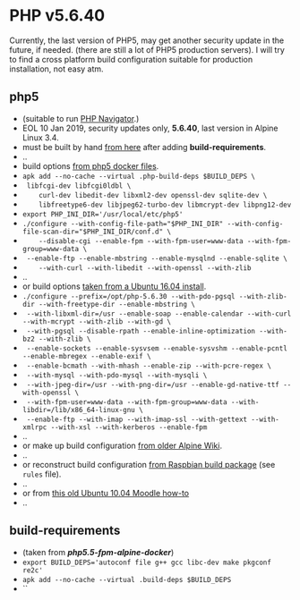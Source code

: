 # PHP v5.6.40
Currently, the last version of PHP5, may get another security update in the future, if needed. (there are still a lot of PHP5 production servers).
I will try to find a cross platform build configuration suitable for production installation, not easy atm.

## php5
 - (suitable to run [PHP Navigator](http://navphp.sourceforge.net/).)
 - EOL 10 Jan 2019, security updates only, **5.6.40**, last version in Alpine Linux 3.4.
 - must be built by hand [from here](https://www.php.net/releases/#5.6.40) after adding **build-requirements**.
 - ..
 - build options [from php5 docker files](https://hub.docker.com/r/nyanpass/php5.5).
 - `apk add --no-cache --virtual .php-build-deps $BUILD_DEPS \`
 - ` libfcgi-dev libfcgi0ldbl \`
 - `	curl-dev libedit-dev libxml2-dev openssl-dev sqlite-dev \`
 - `	libfreetype6-dev libjpeg62-turbo-dev libmcrypt-dev libpng12-dev`
 - `export PHP_INI_DIR='/usr/local/etc/php5'`
 - `./configure --with-config-file-path="$PHP_INI_DIR" --with-config-file-scan-dir="$PHP_INI_DIR/conf.d" \`
 - `	--disable-cgi --enable-fpm --with-fpm-user=www-data --with-fpm-group=www-data \`
 - ` --enable-ftp --enable-mbstring --enable-mysqlnd --enable-sqlite \`
 - `	--with-curl --with-libedit --with-openssl --with-zlib`
 - ..
 - or build options [taken from a Ubuntu 16.04 install](https://www.howtoforge.com/tutorial/how-to-install-php-5-6-on-ubuntu-16-04/).
 - `./configure --prefix=/opt/php-5.6.30 --with-pdo-pgsql --with-zlib-dir --with-freetype-dir --enable-mbstring \`
 - ` --with-libxml-dir=/usr --enable-soap --enable-calendar --with-curl --with-mcrypt --with-zlib --with-gd \`
 - ` --with-pgsql --disable-rpath --enable-inline-optimization --with-bz2 --with-zlib \`
 - ` --enable-sockets --enable-sysvsem --enable-sysvshm --enable-pcntl --enable-mbregex --enable-exif \`
 - ` --enable-bcmath --with-mhash --enable-zip --with-pcre-regex \`
 - ` --with-mysql --with-pdo-mysql --with-mysqli \`
 - ` --with-jpeg-dir=/usr --with-png-dir=/usr --enable-gd-native-ttf --with-openssl \`
 - ` --with-fpm-user=www-data --with-fpm-group=www-data --with-libdir=/lib/x86_64-linux-gnu \`
 - ` --enable-ftp --with-imap --with-imap-ssl --with-gettext --with-xmlrpc --with-xsl --with-kerberos --enable-fpm`
 - ..
 - or make up build configuration [from older Alpine Wiki](https://wiki.alpinelinux.org/wiki/Nginx_with_PHP#Configuration_of_PHP5).
 - ..
 - or reconstruct build configuration [from Raspbian build package](http://mirror.internode.on.net/pub/raspbian/raspbian/pool/main/p/php5/php5_5.6.40+dfsg-0+deb8u12.debian.tar.xz) (see `rules` file).
 - ..
 - or from [this old Ubuntu 10.04 Moodle how-to](https://docs.moodle.org/39/en/Compiling_PHP_from_source)
 - ..

## build-requirements
 - (taken from **_php5.5-fpm-alpine-docker_**)
 - `export BUILD_DEPS='autoconf file g++ gcc libc-dev make pkgconf re2c'`
 - `apk add --no-cache --virtual .build-deps $BUILD_DEPS`
 - ``
 
